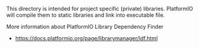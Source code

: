 This directory is intended for project specific (private) libraries.
PlatformIO will compile them to static libraries and link into executable file.

More information about PlatformIO Library Dependency Finder
- https://docs.platformio.org/page/librarymanager/ldf.html